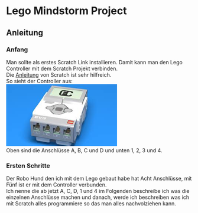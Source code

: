 # Lego Mindstorm Project
 ## Anleitung  
  ### Anfang
   Man sollte als erstes Scratch Link installieren. Damit kann man den Lego Controller mit dem Scratch Projekt verbinden.  
   Die [Anleitung](https://scratch.mit.edu/ev3 "Link zur Anleitung") von Scratch ist sehr hilfreich.  
   So sieht der Controller aus:  
   ![Controller Bild](https://github.com/Hjordans/Lego-Mindstorm-Project/blob/Bild-Hover/Controller.jpg)  
   Oben sind die Anschlüsse A, B, C und D und unten 1, 2, 3 und 4.

   ### Ersten Schritte
   Der Robo Hund den ich mit dem Lego gebaut habe hat Acht Anschlüsse, mit Fünf ist er mit dem Controller verbunden.  
   Ich nenne die ab jetzt A, C, D, 1 und 4 im Folgenden beschreibe ich was die einzelnen Anschlüsse machen und danach, werde ich beschreiben was ich mit Scratch alles programmiere so das man alles nachvolziehen kann.
   
 <!-- 30.04.2024 Heute habe ich Angefangen meinen Roboter zu Bauen um Ihn dann Tricks mit Scratch beizubringen.
 Ich hatte dabei leider einen kleinen Rücksetzer da ich einmal neu Anfangen musste.
 Außerdem lernte ich ein bisschen mehr über GitHub und wie nützlich es ist ich werde mir es noch mal Zuhause angucken.-->
